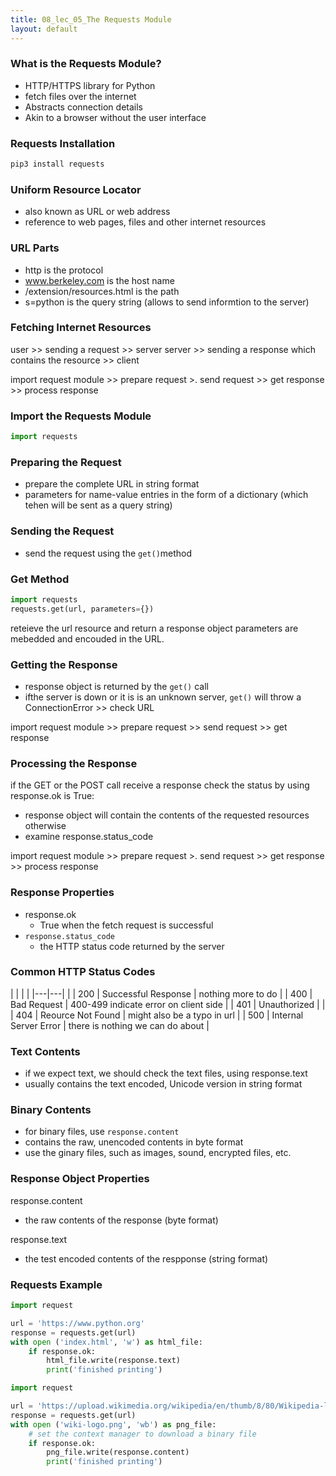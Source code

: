 ```yaml
---
title: 08_lec_05_The Requests Module
layout: default
---
```


### What is the Requests Module?

* HTTP/HTTPS library for Python
* fetch files over the internet
* Abstracts connection details
* Akin to a browser without the user interface

### Requests Installation

```bash
pip3 install requests
```

### Uniform Resource Locator

* also known as URL or web address
* reference to web pages, files and other internet resources

### URL Parts

* http is the protocol
* www.berkeley.com is the host name
* /extension/resources.html is the path
* s=python is the query string (allows to send informtion to the server)

### Fetching Internet Resources

user >> sending a request >> server
server >> sending a response which contains the resource >> client

import request module >> prepare request >. send request >> get response >> process response

### Import the Requests Module

```python
import requests
```

### Preparing the Request

* prepare the complete URL in string format
* parameters for name-value entries in the form of a dictionary (which tehen will be sent as a query string)

### Sending the Request

* send the request using the `get()`method

### Get Method

```python
import requests
requests.get(url, parameters={})
```

reteieve the url resource and return a response object parameters are mebedded and encouded in the URL.

### Getting the Response

* response object is returned by the `get()` call
* ifthe server is down or it is is an unknown server, `get()` will throw a ConnectionError >> check URL

import request module >> prepare request >> send request >> get response

### Processing the Response

if the GET or the POST call receive a response check the status by using response.ok is True:
  * response object will contain the contents of the requested resources
otherwise
  * examine response.status_code

import request module >> prepare request >. send request >> get response >> process response

### Response Properties

* response.ok
  * True when the fetch request is successful
* `response.status_code`
  * the HTTP status code returned by the server

### Common HTTP Status Codes

|   |   |    | 
|---|---|   | 
|  200 | Successful Response |  nothing more to do | 
|  400 | Bad Request  | 400-499 indicate error on client side  | 
|  401 | Unauthorized  |   | 
|  404 | Reource Not Found  | might also be a typo in url | 
| 500  | Internal Server Error  | there is nothing we can do about | 

### Text Contents

* if we expect text, we should check the text files, using response.text
* usually contains the text encoded, Unicode version in string format

### Binary Contents

* for binary files, use `response.content`
* contains the raw, unencoded contents in byte format
* use the ginary files, such as images, sound, encrypted files, etc.

### Response Object Properties

response.content
  * the raw contents of the response (byte format)

response.text
* the test encoded contents of the respponse (string format)

### Requests Example

```python
import request

url = 'https://www.python.org'
response = requests.get(url)
with open ('index.html', 'w') as html_file:
    if response.ok:
        html_file.write(response.text)
        print('finished printing')
```

```python
import request

url = 'https://upload.wikimedia.org/wikipedia/en/thumb/8/80/Wikipedia-logo-v2.svg/440px-Wikipedia-logo-v2.svg.png'
response = requests.get(url)
with open ('wiki-logo.png', 'wb') as png_file:
    # set the context manager to download a binary file
    if response.ok:
        png_file.write(response.content)
        print('finished printing')
```